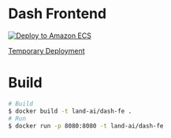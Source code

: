 # Dash Frontend

[![Deploy to Amazon ECS](https://github.com/sutyum/SLAM/actions/workflows/aws.yml/badge.svg)](https://github.com/sutyum/SLAM/actions/workflows/aws.yml)

[Temporary Deployment](https://land-ai.herokuapp.com)

# Build

```sh
# Build
$ docker build -t land-ai/dash-fe .
# Run
$ docker run -p 8080:8080 -t land-ai/dash-fe
```
